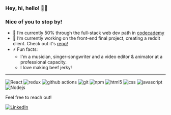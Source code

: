 ### Hey, hi, hello! 🤘😎
### Nice of you to stop by!
- 🌱 I’m currently 50% through the full-stack web dev path in <a href="https://www.codecademy.com/learn/paths/full-stack-engineer-career-path">codecademy</a>
- 🔭 I’m currently working on the front-end final project, creating a reddit client. Check out it's <a href="https://github.com/AviramV/reddit-client">repo!</a>
- ⚡ Fun facts: 
  - I'm a musician, singer-songwriter and a video editor & animator at a professional capacity.
  - I love making beef jerky!
<hr/>
<p>
  <img alt="React" src="https://img.shields.io/badge/-React-45b8d8?style=flat-square&logo=react&logoColor=white" />
  <img alt="redux" src="https://img.shields.io/badge/-Redux-764ABC?style=flat-square&logo=redux&logoColor=white" />
  <img alt="github actions" src="https://img.shields.io/badge/-Github_Actions-2088FF?style=flat-square&logo=github-actions&logoColor=white" />
  <img alt="git" src="https://img.shields.io/badge/-Git-F05032?style=flat-square&logo=git&logoColor=white" />
  <img alt="npm" src="https://img.shields.io/badge/-NPM-CB3837?style=flat-square&logo=npm&logoColor=white" />
  <img alt="html5" src="https://img.shields.io/badge/-HTML5-E34F26?style=flat-square&logo=html5&logoColor=white" />
  <img alt="css" src="https://img.shields.io/badge/-CSS3-E34F26?style=flat-square&logo=css3&logoColor=white" />
  <img alt="javascript" src="https://img.shields.io/badge/-JavaScript-764ABC?style=flat-square&logo=javascript&logoColor=white" />
  <img alt="Nodejs" src="https://img.shields.io/badge/-Nodejs-43853d?style=flat-square&logo=Node.js&logoColor=white" />
</p>

Feel free to reach out!
<p>
<a target="_blank" href="https://www.linkedin.com/in/aviramvered"><img alt="LinkedIn" src="https://img.shields.io/badge/linkedin-%230077B5.svg?&style=for-the-badge&logo=linkedin&logoColor=white" /></a><p/>

<!--
**AviramV/AviramV** is a ✨ _special_ ✨ repository because its `README.md` (this file) appears on your GitHub profile.

Here are some ideas to get you started:

- 🔭 I’m currently working on ...
- 🌱 I’m currently learning ...
- 👯 I’m looking to collaborate on ...
- 🤔 I’m looking for help with ...
- 💬 Ask me about ...
- 📫 How to reach me: ...
- 😄 Pronouns: ...
- ⚡ Fun fact: ...
-->
